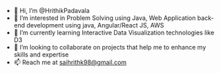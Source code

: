 - 👋 Hi, I’m @HrithikPadavala
- 👀 I’m interested in Problem Solving using Java, Web Application back-end development using java, Angular/React JS, AWS
- 🌱 I’m currently learning Interactive Data Visualization technologies like D3
- 💞️ I’m looking to collaborate on projects that help me to enhance my skills and expertise
- 📫 Reach me at saihrithk98@gmail.com

<!---
HrithikPadavala/HrithikPadavala is a ✨ special ✨ repository because its `README.md` (this file) appears on your GitHub profile.
You can click the Preview link to take a look at your changes.
--->
